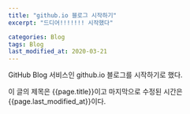 ```yaml
---
title: "github.io 블로그 시작하기"
excerpt: "드디어!!!!!!! 시작했다"

categories: Blog
tags: Blog
last_modified_at: 2020-03-21
---
```


GitHub Blog 서비스인 github.io 블로그를 시작하기로 했다.

이 글의 제목은 {{page.title}}이고
마지막으로 수정된 시간은 {{page.last_modified_at}}이다.
